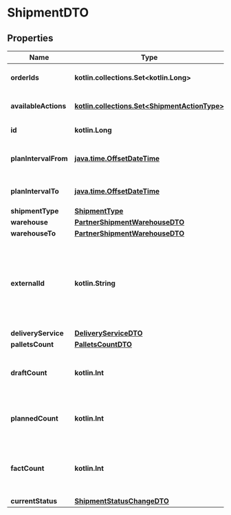 
# ShipmentDTO

## Properties
| Name | Type | Description | Notes |
| ------------ | ------------- | ------------- | ------------- |
| **orderIds** | **kotlin.collections.Set&lt;kotlin.Long&gt;** | Идентификаторы заказов в отгрузке. |  |
| **availableActions** | [**kotlin.collections.Set&lt;ShipmentActionType&gt;**](ShipmentActionType.md) | Доступные действия над отгрузкой. |  |
| **id** | **kotlin.Long** | Идентификатор отгрузки. |  [optional] |
| **planIntervalFrom** | [**java.time.OffsetDateTime**](java.time.OffsetDateTime.md) | Начало планового интервала отгрузки. |  [optional] |
| **planIntervalTo** | [**java.time.OffsetDateTime**](java.time.OffsetDateTime.md) | Конец планового интервала отгрузки. |  [optional] |
| **shipmentType** | [**ShipmentType**](ShipmentType.md) |  |  [optional] |
| **warehouse** | [**PartnerShipmentWarehouseDTO**](PartnerShipmentWarehouseDTO.md) |  |  [optional] |
| **warehouseTo** | [**PartnerShipmentWarehouseDTO**](PartnerShipmentWarehouseDTO.md) |  |  [optional] |
| **externalId** | **kotlin.String** | Идентификатор отгрузки в вашей системе. Если вы еще не передавали идентификатор, вернется идентификатор из параметра &#x60;id&#x60;. |  [optional] |
| **deliveryService** | [**DeliveryServiceDTO**](DeliveryServiceDTO.md) |  |  [optional] |
| **palletsCount** | [**PalletsCountDTO**](PalletsCountDTO.md) |  |  [optional] |
| **draftCount** | **kotlin.Int** | Количество заказов, которое Маркет запланировал к отгрузке. |  [optional] |
| **plannedCount** | **kotlin.Int** | Количество заказов, которое Маркет подтвердил к отгрузке. |  [optional] |
| **factCount** | **kotlin.Int** | Количество заказов, принятых в сортировочном центре или пункте приема. |  [optional] |
| **currentStatus** | [**ShipmentStatusChangeDTO**](ShipmentStatusChangeDTO.md) |  |  [optional] |



